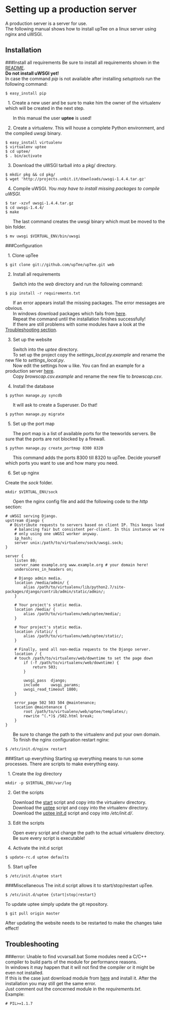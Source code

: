 Setting up a production server
==============================
A production server is a server for use.    
The following manual shows how to install upTee on a linux server using nginx and uWSGI.

Installation
------------
###Install all requirements
Be sure to install all requirements shown in the [README](https://github.com/upTee/upTee/blob/master/README.md).    
__Do not install uWSGI yet!__    
In case the command _pip_ is not available after installing _setuptools_ run the following command:    
```shell
$ easy_install pip
```

  &nbsp;&nbsp;1\. Create a new user and be sure to make him the owner of the virtualenv which will be created in the next step.    

  &nbsp;&nbsp;&nbsp;&nbsp;&nbsp;&nbsp;In this manual the user __uptee__ is used!    

  &nbsp;&nbsp;2\. Create a virtualenv. This will house a complete Python environment, and the compiled uwsgi binary.    

```shell
$ easy_install virtualenv
$ virtualenv uptee
$ cd uptee/
$ . bin/activate
```

  &nbsp;&nbsp;3\. Download the uWSGI tarball into a pkg/ directory.

```shell
$ mkdir pkg && cd pkg/
$ wget 'http://projects.unbit.it/downloads/uwsgi-1.4.4.tar.gz'
```

  &nbsp;&nbsp;4\. Compile uWSGI. _You may have to install missing packages to compile uWSGI._

```shell
$ tar -xzvf uwsgi-1.4.4.tar.gz
$ cd uwsgi-1.4.4/
$ make
```

  &nbsp;&nbsp;&nbsp;&nbsp;&nbsp;&nbsp;The last command creates the uwsgi binary which must be moved to the bin folder.

```shell
$ mv uwsgi $VIRTUAL_ENV/bin/uwsgi
```

###Configuration

  &nbsp;&nbsp;1\. Clone upTee    

```shell
$ git clone git://github.com/upTee/upTee.git web
```

  &nbsp;&nbsp;2\. Install all requirements    

  &nbsp;&nbsp;&nbsp;&nbsp;&nbsp;&nbsp;Switch into the _web_ directory and run the following command:    
```shell
$ pip install -r requirements.txt
```
  &nbsp;&nbsp;&nbsp;&nbsp;&nbsp;&nbsp;If an error appears install the missing packages. The error messages are obvious.    
  &nbsp;&nbsp;&nbsp;&nbsp;&nbsp;&nbsp;In windows download packages which fails from [here](http://www.lfd.uci.edu/~gohlke/pythonlibs/).    
  &nbsp;&nbsp;&nbsp;&nbsp;&nbsp;&nbsp;Repeat the command until the installation finishes successfully!    
  &nbsp;&nbsp;&nbsp;&nbsp;&nbsp;&nbsp;If there are still problems with some modules have a look at the [Troubleshooting section](https://github.com/upTee/upTee/blob/master/docs/development_server.md#troubleshooting).    

  &nbsp;&nbsp;3\. Set up the website    

  &nbsp;&nbsp;&nbsp;&nbsp;&nbsp;&nbsp;Switch into the _uptee_ directory.    
  &nbsp;&nbsp;&nbsp;&nbsp;&nbsp;&nbsp;To set up the project copy the _settings_local.py.example_ and rename the new file to _settings_local.py_.    
  &nbsp;&nbsp;&nbsp;&nbsp;&nbsp;&nbsp;Now edit the settings how u like. You can find an example for a production server [here](https://github.com/upTee/upTee/blob/master/docs/settings_production/settings_local.py).    
  &nbsp;&nbsp;&nbsp;&nbsp;&nbsp;&nbsp;Copy _browscap.csv.example_ and rename the new file to _browscap.csv_.    
  
  &nbsp;&nbsp;4\. Install the database    

```shell
$ python manage.py syncdb
```
  &nbsp;&nbsp;&nbsp;&nbsp;&nbsp;&nbsp;It will ask to create a Superuser. Do that!    
```shell
$ python manage.py migrate
```

  &nbsp;&nbsp;5\. Set up the port map    

  &nbsp;&nbsp;&nbsp;&nbsp;&nbsp;&nbsp;The port map is a list of available ports for the teeworlds servers. Be sure that the ports are not blocked by a firewall.    
```shell
$ python manage.py create_portmap 8300 8320
```
  &nbsp;&nbsp;&nbsp;&nbsp;&nbsp;&nbsp;This command adds the ports 8300 till 8320 to upTee. Decide yourself which ports you want to use and how many you need.   

  &nbsp;&nbsp;6\. Set up nginx   

  Create the _sock_ folder.    
```shell
mkdir $VIRTUAL_ENV/sock
```

  &nbsp;&nbsp;&nbsp;&nbsp;&nbsp;&nbsp;Open the nginx config file and add the following code to the _http_ section:    
```
# uWSGI serving Django.
upstream django {
  # Distribute requests to servers based on client IP. This keeps load
	# balancing fair but consistent per-client. In this instance we're
	# only using one uWGSI worker anyway.
	ip_hash;
	server unix:/path/to/virtualenv/sock/uwsgi.sock;
}

server {
	listen 80;
	server_name example.org www.example.org # your domain here!
	underscores_in_headers on;

	# Django admin media.
	location /media/admin/ {
		alias /path/to/virtualenv/lib/python2.7/site-packages/django/contrib/admin/static/admin/;
	}

	# Your project's static media.
	location /media/ {
		alias /path/to/virtualenv/web/uptee/media/;
	}

	# Your project's static media.
	location /static/ {
		alias /path/to/virtualenv/web/uptee/static/;
	}

	# Finally, send all non-media requests to the Django server.
	location / {
    # touch /path/to/virtualenv/web/downtime to set the page down
		if (-f /path/to/virtualenv/web/downtime) {
			return 503;
		}

		uwsgi_pass  django;
		include     uwsgi_params;
		uwsgi_read_timeout 1800;
	}

	error_page 502 503 504 @maintenance;
	location @maintenance {
		root /path/to/virtualenv/web/uptee/templates/;
		rewrite ^(.*)$ /502.html break;    
	}
}
```
&nbsp;&nbsp;&nbsp;&nbsp;&nbsp;&nbsp;Be sure to change the path to the virtualenv and put your own domain.    
&nbsp;&nbsp;&nbsp;&nbsp;&nbsp;&nbsp;To finish the nginx configuration restart nginx:    
```shell
$ /etc/init.d/nginx restart
```

###Start up everything
Starting up everything means to run some processes. There are scripts to make everything easy.        

  &nbsp;&nbsp;1\. Create the _log_ directory    
```shell
mkdir -p $VIRTUAL_ENV/var/log
```

  &nbsp;&nbsp;2\. Get the scripts    

  &nbsp;&nbsp;&nbsp;&nbsp;&nbsp;&nbsp;Download the [start](https://github.com/upTee/upTee/blob/master/scripts/start) script and copy into the virtualenv directory.    
  &nbsp;&nbsp;&nbsp;&nbsp;&nbsp;&nbsp;Download the [uptee](https://github.com/upTee/upTee/blob/master/scripts/uptee) script and copy into the virtualenv directory.    
  &nbsp;&nbsp;&nbsp;&nbsp;&nbsp;&nbsp;Download the [uptee init.d](https://github.com/upTee/upTee/blob/master/scripts/init.d/uptee) script and copy into _/etc/init.d/_.

  &nbsp;&nbsp;3\. Edit the scripts    

  &nbsp;&nbsp;&nbsp;&nbsp;&nbsp;&nbsp;Open every script and change the path to the actual virtualenv directory.    
  &nbsp;&nbsp;&nbsp;&nbsp;&nbsp;&nbsp;Be sure every script is executable!

  &nbsp;&nbsp;4\. Activate the init.d script    

```shell
$ update-rc.d uptee defaults
```

  &nbsp;&nbsp;5\. Start upTee

```shell
$ /etc/init.d/uptee start
```

###Miscellaneous
The init.d script allows it to start/stop/restart upTee.    
```shell
$ /etc/init.d/uptee {start|stop|restart}
```

To update uptee simply update the git repository.    
```shell
$ git pull origin master
```
After updating the website needs to be restarted to make the changes take effect!

Troubleshooting
---------------
###error: Unable to find vcvarsall.bat
Some modules need a C/C++ compiler to build parts of the module for performance reasons.    
In windows it may happen that it will not find the compiler or it might be even not installed.    
If this is the case just download module from [here](http://www.lfd.uci.edu/~gohlke/pythonlibs/) and install it. After the installation you may still get the same error.    
Just comment out the concerned module in the _requirements.txt_.    
Example:    
```
# PIL>=1.1.7
```
